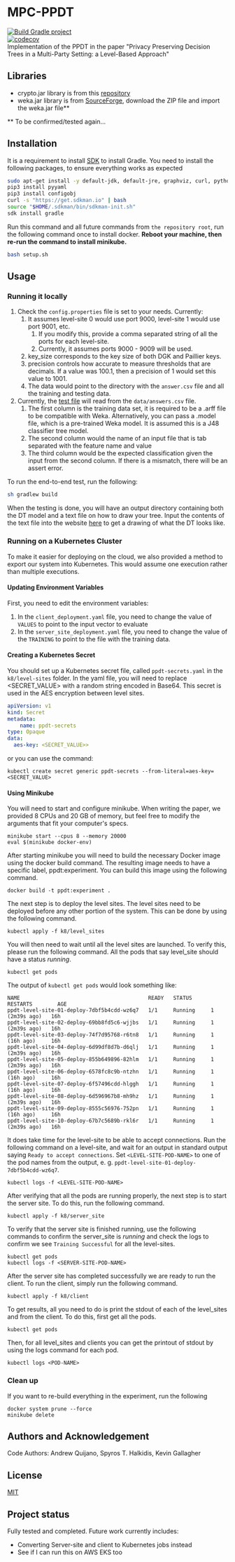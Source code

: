 # MPC-PPDT
[![Build Gradle project](https://github.com/AndrewQuijano/MPC-PPDT/actions/workflows/build-gradle-project.yml/badge.svg)](https://github.com/AndrewQuijano/MPC-PPDT/actions/workflows/build-gradle-project.yml)  
[![codecov](https://codecov.io/gh/AndrewQuijano/MPC-PPDT/branch/main/graph/badge.svg?token=eEtEvBZYu9)](https://codecov.io/gh/AndrewQuijano/MPC-PPDT)  
Implementation of the PPDT in the paper "Privacy Preserving Decision Trees in a Multi-Party Setting: a Level-Based Approach"

## Libraries
* crypto.jar library is from this [repository](https://github.com/AndrewQuijano/Homomorphic_Encryption)
* weka.jar library is from [SourceForge](https://sourceforge.net/projects/weka/files/weka-3-9/3.9.5/),
  download the ZIP file and import the weka.jar file**

** To be confirmed/tested again...

## Installation
It is a requirement to install [SDK](https://sdkman.io/install) to install Gradle.
You need to install the following packages, to ensure everything works as expected
```bash
sudo apt-get install -y default-jdk, default-jre, graphviz, curl, python3-pip
pip3 install pyyaml
pip3 install configobj
curl -s "https://get.sdkman.io" | bash
source "$HOME/.sdkman/bin/sdkman-init.sh"
sdk install gradle
```

Run this command and all future commands from `the repository root`, run the following command once to install docker.
**Reboot your machine, then re-run the command to install minikube.**
```bash
bash setup.sh
```

## Usage

### Running it locally

1. Check the `config.properties` file is set to your needs. Currently:
   1. It assumes level-site 0 would use port 9000, level-site 1 would use port 9001, etc.
      1. If you modify this, provide a comma separated string of all the ports for each level-site.
      2. Currently, it assumes ports 9000 - 9009 will be used.
   2. key_size corresponds to the key size of both DGK and Paillier keys.
   3. precision controls how accurate to measure thresholds that are decimals. If a value was 100.1, then a precision of
      1 would set this value to 1001.
   4. The data would point to the directory with the `answer.csv` file and all the training and testing data.
2. Currently, the [test file](src/test/java/PrivacyTest.java) will read from the `data/answers.csv` file.
   1. The first column is the training data set,
      it is required to be a .arff file to be compatible with Weka.
      Alternatively, you can pass a .model file, which is a pre-trained Weka model.
      It is assumed this is a J48 classifier tree model.
   2. The second column would the name of an input file that is tab separated with the feature name and value
   3. The third column would be the expected classification given the input from the second column.
      If there is a mismatch, there will be an assert error.

To run the end-to-end test, run the following:
```bash
sh gradlew build
```

When the testing is done, you will have an output directory containing both the DT model and a text file on how to draw
your tree. Input the contents of the text file into the website [here](https://dreampuf.github.io/GraphvizOnline/) to get a
drawing of what the DT looks like.

### Running on a Kubernetes Cluster
To make it easier for deploying on the cloud, we also provided a method to export our system into Kubernetes.
This would assume one execution rather than multiple executions.

#### Updating Environment Variables

First, you need to edit the environment variables:
1. In the `client_deployment.yaml` file, you need to change the value of `VALUES` to point to the input vector to evaluate
2. In the `server_site_deployment.yaml` file, you need to change the value of the `TRAINING` to point to the file with the training data.

#### Creating a Kubernetes Secret
You should set up a Kubernetes secret file, called `ppdt-secrets.yaml` in the `k8/level-sites` folder.
In the yaml file, you will need to replace <SECRET_VALUE> with a random string encoded in Base64.
This secret is used in the AES encryption between level sites.
```yaml
apiVersion: v1
kind: Secret
metadata:
    name: ppdt-secrets
type: Opaque
data:
  aes-key: <SECRET_VALUE>>
```

or you can use the command:

    kubectl create secret generic ppdt-secrets --from-literal=aes-key=<SECRET_VALUE>

#### Using Minikube
You will need to start and configure minikube. When writing the paper, we provided 8 CPUs and 20 GB of memory,
but feel free to modify the arguments that fit your computer's specs.

    minikube start --cpus 8 --memory 20000
    eval $(minikube docker-env)

After starting minikube you will need to build the necessary Docker image using
the docker build command. The resulting image needs to have a specific label,
ppdt:experiment. You can build this image using the following command.

    docker build -t ppdt:experiment .

The next step is to deploy the level sites. The level sites need to be deployed
before any other portion of the system. This can be done by using the following
command.

    kubectl apply -f k8/level_sites

You will then need to wait until all the level sites are launched. To verify
this, please run the following command. All the pods that say level_site should have a status _running_.

    kubectl get pods

The output of `kubectl get pods` would look something like:
```
NAME                                         READY   STATUS      RESTARTS        AGE
ppdt-level-site-01-deploy-7dbf5b4cdd-wz6q7   1/1     Running     1 (2m39s ago)   16h
ppdt-level-site-02-deploy-69bb8fd5c6-wjjbs   1/1     Running     1 (2m39s ago)   16h
ppdt-level-site-03-deploy-74f7d95768-r6tn8   1/1     Running     1 (16h ago)     16h
ppdt-level-site-04-deploy-6d99df8d7b-d6qlj   1/1     Running     1 (2m39s ago)   16h
ppdt-level-site-05-deploy-855b649896-82hlm   1/1     Running     1 (2m39s ago)   16h
ppdt-level-site-06-deploy-6578fc8c9b-ntzhn   1/1     Running     1 (16h ago)     16h
ppdt-level-site-07-deploy-6f57496cdd-hlggh   1/1     Running     1 (16h ago)     16h
ppdt-level-site-08-deploy-6d596967b8-mh9hz   1/1     Running     1 (2m39s ago)   16h
ppdt-level-site-09-deploy-8555c56976-752pn   1/1     Running     1 (16h ago)     16h
ppdt-level-site-10-deploy-67b7c5689b-rkl6r   1/1     Running     1 (2m39s ago)   16h
```

It does take time for the level-site to be able to accept connections. Run the following command on a level-site,
and wait for an output in standard output saying `Ready to accept connections`. Set `<LEVEL-SITE-POD-NAME>`
to one of the pod names from the output, e. g. `ppdt-level-site-01-deploy-7dbf5b4cdd-wz6q7`.

    kubectl logs -f <LEVEL-SITE-POD-NAME>

After verifying that all the pods are running properly, the next step is to
start the server site. To do this, run the following command.

    kubectl apply -f k8/server_site

To verify that the server site is finished running, use the following commands to confirm the server_site is _running_
and check the logs to confirm we see `Training Successful` for all the level-sites.

    kubectl get pods
    kubectl logs -f <SERVER-SITE-POD-NAME>

After the server site has completed successfully we are ready to run the client.
To run the client, simply run the following command.

    kubectl apply -f k8/client

To get results, all you need to do is print the stdout of each of the level_sites
and from the client. To do this, first get all the pods.

    kubectl get pods

Then, for all level_sites and clients you can get the printout of stdout by
using the logs command for each pod.

    kubectl logs <POD-NAME> 

### Clean up

If you want to re-build everything in the experiment, run the following

    docker system prune --force
    minikube delete

## Authors and Acknowledgement
Code Authors: Andrew Quijano, Spyros T. Halkidis, Kevin Gallagher

## License
[MIT](https://choosealicense.com/licenses/mit/)

## Project status
Fully tested and completed. Future work currently includes:
* Converting Server-site and client to Kubernetes jobs instead
* See if I can run this on AWS EKS too